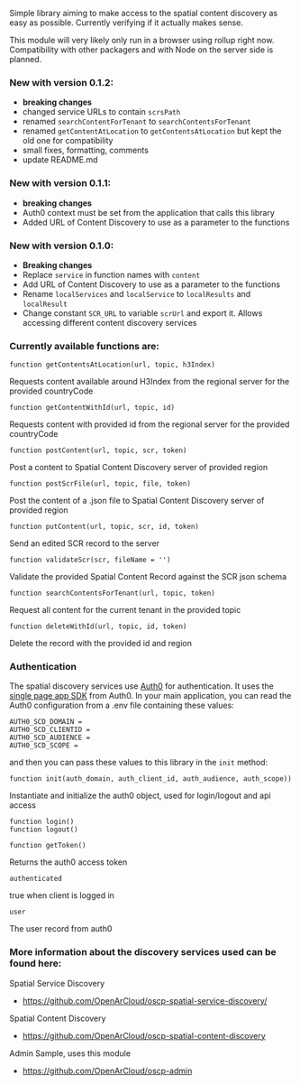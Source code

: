 Simple library aiming to make access to the spatial content discovery as 
easy as possible. Currently verifying if it actually makes sense.


This module will very likely only run in a browser using rollup right now. 
Compatibility with other packagers and with Node on the server side is planned.

### New with version 0.1.2:
- **breaking changes**
- changed service URLs to contain `scrsPath`
- renamed `searchContentForTenant` to `searchContentsForTenant`
- renamed `getContentAtLocation` to `getContentsAtLocation` but kept the old one for compatibility
- small fixes, formatting, comments
- update README.md

### New with version 0.1.1:
- **breaking changes**
- Auth0 context must be set from the application that calls this library
- Added URL of Content Discovery to use as a parameter to the functions

### New with version 0.1.0:
- **Breaking changes**
- Replace `service` in function names with `content`
- Add URL of Content Discovery to use as a parameter to the functions
- Rename `localServices` and `localService` to `localResults` and `localResult`
- Change constant `SCR_URL` to variable `scrUrl` and export it. Allows accessing 
  different content discovery services 


### Currently available functions are:
    function getContentsAtLocation(url, topic, h3Index)
Requests content available around H3Index from the regional server for the provided 
countryCode

    function getContentWithId(url, topic, id)
Requests content with provided id from the regional server for the provided countryCode

    function postContent(url, topic, scr, token)
Post a content to Spatial Content Discovery server of provided region

    function postScrFile(url, topic, file, token)
Post the content of a .json file to Spatial Content Discovery server of provided region

    function putContent(url, topic, scr, id, token)
Send an edited SCR record to the server

    function validateScr(scr, fileName = '')
Validate the provided Spatial Content Record against the SCR json schema 

    function searchContentsForTenant(url, topic, token)
Request all content for the current tenant in the provided topic

    function deleteWithId(url, topic, id, token)
Delete the record with the provided id and region


### Authentication

The spatial discovery services use [Auth0](https://auth0.com) for authentication. It uses the [single page app SDK](https://auth0.com/docs/libraries/auth0-single-page-app-sdk) from Auth0. In your main application, you can read the Auth0 configuration from a .env file containing these values:
```
AUTH0_SCD_DOMAIN = 
AUTH0_SCD_CLIENTID = 
AUTH0_SCD_AUDIENCE = 
AUTH0_SCD_SCOPE = 
```
and then you can pass these values to this library in the `init` method:

    function init(auth_domain, auth_client_id, auth_audience, auth_scope))
Instantiate and initialize the auth0 object, used for login/logout and api access

    function login()
    function logout()

    function getToken()
Returns the auth0 access token

    authenticated
true when client is logged in

    user
The user record from auth0


### More information about the discovery services used can be found here:

Spatial Service Discovery
- https://github.com/OpenArCloud/oscp-spatial-service-discovery/

Spatial Content Discovery
- https://github.com/OpenArCloud/oscp-spatial-content-discovery

Admin Sample, uses this module
- https://github.com/OpenArCloud/oscp-admin
